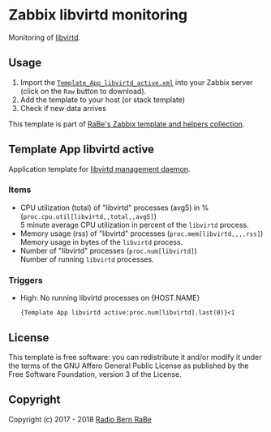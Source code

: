 # Zabbix libvirtd monitoring
Monitoring of [libvirtd](https://libvirt.org/).

## Usage
1. Import the
   [`Template_App_libvirtd_active.xml`](Template_App_libvirtd_active.xml)
   into your Zabbix server (click on the `Raw` button to download).
2. Add the template to your host (or stack template)
3. Check if new data arrives

This template is part of [RaBe's Zabbix template and helpers
collection](https://github.com/radiorabe/rabe-zabbix).
## Template App libvirtd active
Application template for [libvirtd management daemon](https://libvirt.org/).
### Items
* CPU utilization (total) of "libvirtd" processes (avg5) in % (`proc.cpu.util[libvirtd,,total,,avg5]`)  
  5 minute average CPU utilization in percent of the `libvirtd` process.
* Memory usage (rss) of "libvirtd" processes (`proc.mem[libvirtd,,,,rss]`)  
  Memory usage in bytes of the `libvirtd` process.
* Number of "libvirtd" processes (`proc.num[libvirtd]`)  
  Number of running `libvirtd` processes.
### Triggers
* High: No running libvirtd processes on {HOST.NAME}
  ```
  {Template App libvirtd active:proc.num[libvirtd].last(0)}<1
  ```

## License
This template is free software: you can redistribute it and/or modify it under
the terms of the GNU Affero General Public License as published by the Free
Software Foundation, version 3 of the License.

## Copyright
Copyright (c) 2017 - 2018 [Radio Bern RaBe](http://www.rabe.ch)
